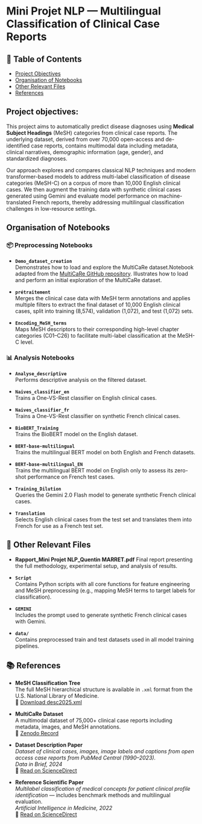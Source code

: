 # Mini Projet NLP — Multilingual Classification of Clinical Case Reports

## 📑 Table of Contents

- [Project Objectives](#project-objectives)
- [Organisation of Notebooks](#organisation-of-notebooks)
- [Other Relevant Files](#-other-relevant-files)
- [References](#-references)

## Project objectives:
This project aims to automatically predict disease diagnoses using **Medical Subject Headings** (MeSH) categories from clinical case reports. The underlying dataset, derived from over 70,000 open-access and de-identified case reports, contains multimodal data including metadata, clinical narratives, demographic information (age, gender), and standardized diagnoses.

Our approach explores and compares classical NLP techniques and modern transformer-based models to address multi-label classification of disease categories (MeSH-C) on a corpus of more than 10,000 English clinical cases. We then augment the training data with synthetic clinical cases generated using Gemini and evaluate model performance on machine-translated French reports, thereby addressing multilingual classification challenges in low-resource settings.

## Organisation of Notebooks

### 📦 Preprocessing Notebooks

- **`Demo_dataset_creation`**  
  Demonstrates how to load and explore the MultiCaRe dataset.Notebook adapted from the [MultiCaRe GitHub repository](https://github.com/mauro-nievoff/MultiCaRe_Dataset.git). Illustrates how to load and perform an initial exploration of the MultiCaRe dataset.

- **`prétraitement`**  
  Merges the clinical case data with MeSH term annotations and applies multiple filters to extract the final dataset of 10,000 English clinical cases, split into training (8,574), validation (1,072), and test (1,072) sets.

- **`Encoding_MeSH_terms`**  
  Maps MeSH descriptors to their corresponding high-level chapter categories (C01–C26) to facilitate multi-label classification at the MeSH-C level.

### 📊 Analysis Notebooks

- **`Analyse_descriptive`**  
  Performs descriptive analysis on the filtered dataset.

- **`Naives_classifier_en`**  
  Trains a One-VS-Rest classifier on English clinical cases.

- **`Naives_classifier_fr`**  
  Trains a One-VS-Rest classifier on synthetic French clinical cases.

- **`BioBERT_Training`**  
  Trains the BioBERT model on the English dataset.

- **`BERT-base-multilingual`**  
  Trains the multilingual BERT model on both English and French datasets.

- **`BERT-base-multilingual_EN`**  
  Trains the multilingual BERT model on English only to assess its zero-shot performance on French test cases.

- **`Training_Dilution`**  
  Queries the Gemini 2.0 Flash model to generate synthetic French clinical cases.

- **`Translation`**  
  Selects English clinical cases from the test set and translates them into French for use as a French test set.

## 📁 Other Relevant Files

- **Rapport_Mini Projet NLP_Quentin MARRET.pdf**
  Final report presenting the full methodology, experimental setup, and analysis of results.

- **`Script`**  
  Contains Python scripts with all core functions for feature engineering and MeSH preprocessing (e.g., mapping MeSH terms to target labels for classification).
  
- **`GEMINI`**  
  Includes the prompt used to generate synthetic French clinical cases with Gemini.

- **`data/`**  
  Contains preprocessed train and test datasets used in all model training pipelines.

## 📚 References

- **MeSH Classification Tree**  
  The full MeSH hierarchical structure is available in `.xml` format from the U.S. National Library of Medicine.  
  🔗 [Download desc2025.xml](https://nlmpubs.nlm.nih.gov/projects/mesh/MESH_FILES/xmlmesh/desc2025.xml)

- **MultiCaRe Dataset**  
  A multimodal dataset of 75,000+ clinical case reports including metadata, images, and MeSH annotations.  
  🔗 [Zenodo Record](https://zenodo.org/records/14994046)

- **Dataset Description Paper**  
  *Dataset of clinical cases, images, image labels and captions from open access case reports from PubMed Central (1990–2023).*  
  _Data in Brief, 2024_  
  🔗 [Read on ScienceDirect](https://www.sciencedirect.com/science/article/pii/S2352340923010351?via%3Dihub)

- **Reference Scientific Paper**  
  *Multilabel classification of medical concepts for patient clinical profile identification* — includes benchmark methods and multilingual evaluation.  
  _Artificial Intelligence in Medicine, 2022_  
  🔗 [Read on ScienceDirect](https://www.sciencedirect.com/science/article/abs/pii/S0933365722000768?via%3Dihub)
